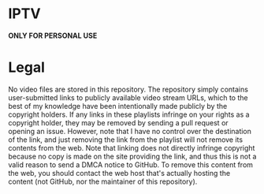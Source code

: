 # IPTV
**ONLY FOR PERSONAL USE**

# Legal
No video files are stored in this repository. The repository simply contains user-submitted links to publicly available video stream URLs, which to the best of my knowledge have been intentionally made publicly by the copyright holders. If any links in these playlists infringe on your rights as a copyright holder, they may be removed by sending a pull request or opening an issue. However, note that I have no control over the destination of the link, and just removing the link from the playlist will not remove its contents from the web. Note that linking does not directly infringe copyright because no copy is made on the site providing the link, and thus this is not a valid reason to send a DMCA notice to GitHub. To remove this content from the web, you should contact the web host that's actually hosting the content (not GitHub, nor the maintainer of this repository).
